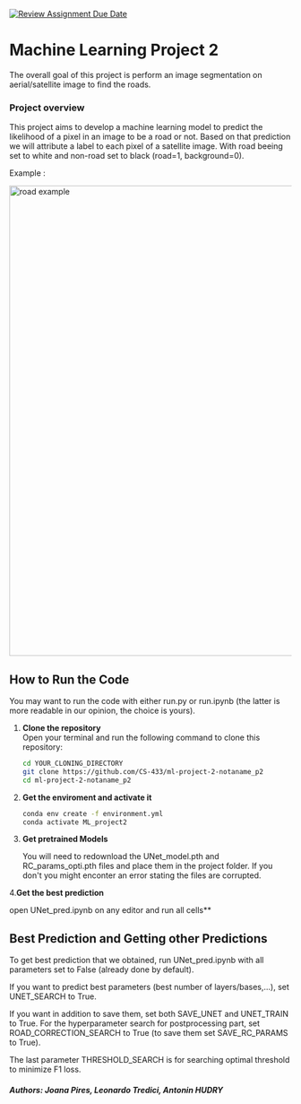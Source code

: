 [![Review Assignment Due Date](https://classroom.github.com/assets/deadline-readme-button-22041afd0340ce965d47ae6ef1cefeee28c7c493a6346c4f15d667ab976d596c.svg)](https://classroom.github.com/a/UDdkOEMs)


# Machine Learning Project 2  

The overall goal of this project is perform an image segmentation on aerial/satellite image to find the roads. 
 

### <b>Project overview</b>
This project aims to develop a machine learning model to predict the likelihood of a pixel in an image to be a road or not. Based on that prediction we will attribute a label to each pixel of a satellite image. With road beeing set to white and non-road set to black  (road=1, background=0).

Example : 

<img width="839" alt="road example" src="https://github.com/user-attachments/assets/9de1fb79-7a19-49e2-ac62-e50491e1212f">

## How to Run the Code 

You may want to run the code with either run.py or run.ipynb (the latter is more readable in our opinion, the choice is yours).

1. **Clone the repository**  
   Open your terminal and run the following command to clone this repository:

   ```bash
   cd YOUR_CLONING_DIRECTORY
   git clone https://github.com/CS-433/ml-project-2-notaname_p2
   cd ml-project-2-notaname_p2
2. **Get the enviroment and activate it**   

   ```bash
   conda env create -f environment.yml
   conda activate ML_project2

3. **Get pretrained Models**

   You will need to redownload the UNet_model.pth and RC_params_opti.pth files and place them in the project folder. If you don't you might enconter an error stating the files are corrupted.

4.**Get the best prediction**
   
   open UNet_pred.ipynb on any editor and run all cells**   

  ## Best Prediction and Getting other Predictions

  To get best prediction that we obtained, run UNet_pred.ipynb with all parameters set to False (already done by default). 
  
  If you want to predict best parameters (best number of layers/bases,...), set UNET_SEARCH to True. 
  
  If you want in addition to save them, set both SAVE_UNET and UNET_TRAIN to True. For the hyperparameter search for postprocessing part, set ROAD_CORRECTION_SEARCH to True (to save them set SAVE_RC_PARAMS to True).
  
  The last parameter THRESHOLD_SEARCH is for searching optimal threshold to minimize F1 loss. 




##### Authors: Joana Pires, Leonardo Tredici, Antonin HUDRY
